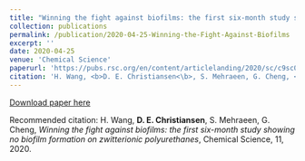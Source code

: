 ```yaml
---
title: "Winning the fight against biofilms: the first six-month study showing no biofilm formation on zwitterionic polyurethanes"
collection: publications
permalink: /publication/2020-04-25-Winning-the-Fight-Against-Biofilms
excerpt: ''
date: 2020-04-25
venue: 'Chemical Science'
paperurl: 'https://pubs.rsc.org/en/content/articlelanding/2020/sc/c9sc06155j'
citation: 'H. Wang, <b>D. E. Christiansen<\b>, S. Mehraeen, G. Cheng, <i>Winning the fight against biofilms: the first six-month study showing no biofilm formation on zwitterionic polyurethanes<\i>, Chemical Science, 11, 2020.'
---
```


[Download paper here](https://pubs.rsc.org/en/content/articlelanding/2020/sc/c9sc06155j)

Recommended citation: H. Wang, **D. E. Christiansen**, S. Mehraeen, G. Cheng, _Winning the fight against biofilms: the first six-month study showing no biofilm formation on zwitterionic polyurethanes_, Chemical Science, 11, 2020.
